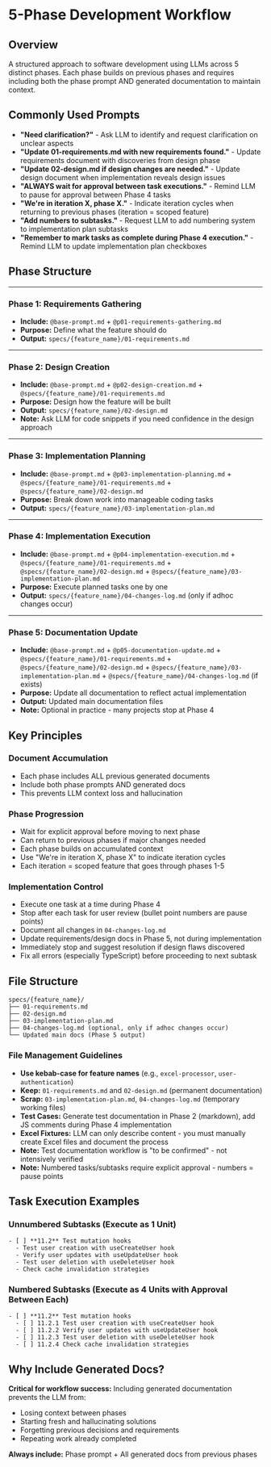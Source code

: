 # 5-Phase Development Workflow

## Overview

A structured approach to software development using LLMs across 5 distinct phases. Each phase builds on previous phases and requires including both the phase prompt AND generated documentation to maintain context.

## Commonly Used Prompts

- **"Need clarification?"** - Ask LLM to identify and request clarification on unclear aspects
- **"Update 01-requirements.md with new requirements found."** - Update requirements document with discoveries from design phase
- **"Update 02-design.md if design changes are needed."** - Update design document when implementation reveals design issues
- **"ALWAYS wait for approval between task executions."** - Remind LLM to pause for approval between Phase 4 tasks
- **"We're in iteration X, phase X."** - Indicate iteration cycles when returning to previous phases (iteration = scoped feature)
- **"Add numbers to subtasks."** - Request LLM to add numbering system to implementation plan subtasks
- **"Remember to mark tasks as complete during Phase 4 execution."** - Remind LLM to update implementation plan checkboxes

## Phase Structure

---

### Phase 1: Requirements Gathering

- **Include:** `@base-prompt.md` + `@p01-requirements-gathering.md`
- **Purpose:** Define what the feature should do
- **Output:** `specs/{feature_name}/01-requirements.md`

---

### Phase 2: Design Creation

- **Include:** `@base-prompt.md` + `@p02-design-creation.md` + `@specs/{feature_name}/01-requirements.md`
- **Purpose:** Design how the feature will be built
- **Output:** `specs/{feature_name}/02-design.md`
- **Note:** Ask LLM for code snippets if you need confidence in the design approach

---

### Phase 3: Implementation Planning

- **Include:** `@base-prompt.md` + `@p03-implementation-planning.md` + `@specs/{feature_name}/01-requirements.md` + `@specs/{feature_name}/02-design.md`
- **Purpose:** Break down work into manageable coding tasks
- **Output:** `specs/{feature_name}/03-implementation-plan.md`

---

### Phase 4: Implementation Execution

- **Include:** `@base-prompt.md` + `@p04-implementation-execution.md` + `@specs/{feature_name}/01-requirements.md` + `@specs/{feature_name}/02-design.md` + `@specs/{feature_name}/03-implementation-plan.md`
- **Purpose:** Execute planned tasks one by one
- **Output:** `specs/{feature_name}/04-changes-log.md` (only if adhoc changes occur)

---

### Phase 5: Documentation Update

- **Include:** `@base-prompt.md` + `@p05-documentation-update.md` + `@specs/{feature_name}/01-requirements.md` + `@specs/{feature_name}/02-design.md` + `@specs/{feature_name}/03-implementation-plan.md` + `@specs/{feature_name}/04-changes-log.md` (if exists)
- **Purpose:** Update all documentation to reflect actual implementation
- **Output:** Updated main documentation files
- **Note:** Optional in practice - many projects stop at Phase 4

## Key Principles

### Document Accumulation
- Each phase includes ALL previous generated documents
- Include both phase prompts AND generated docs
- This prevents LLM context loss and hallucination

### Phase Progression
- Wait for explicit approval before moving to next phase
- Can return to previous phases if major changes needed
- Each phase builds on accumulated context
- Use "We're in iteration X, phase X" to indicate iteration cycles
- Each iteration = scoped feature that goes through phases 1-5

### Implementation Control
- Execute one task at a time during Phase 4
- Stop after each task for user review (bullet point numbers are pause points)
- Document all changes in `04-changes-log.md`
- Update requirements/design docs in Phase 5, not during implementation
- Immediately stop and suggest resolution if design flaws discovered
- Fix all errors (especially TypeScript) before proceeding to next subtask

## File Structure

```
specs/{feature_name}/
├── 01-requirements.md
├── 02-design.md
├── 03-implementation-plan.md
├── 04-changes-log.md (optional, only if adhoc changes occur)
└── Updated main docs (Phase 5 output)
```

### File Management Guidelines
- **Use kebab-case for feature names** (e.g., `excel-processor`, `user-authentication`)
- **Keep:** `01-requirements.md` and `02-design.md` (permanent documentation)
- **Scrap:** `03-implementation-plan.md`, `04-changes-log.md` (temporary working files)
- **Test Cases:** Generate test documentation in Phase 2 (markdown), add JS comments during Phase 4 implementation
- **Excel Fixtures:** LLM can only describe content - you must manually create Excel files and document the process
- **Note:** Test documentation workflow is "to be confirmed" - not intensively verified
- **Note:** Numbered tasks/subtasks require explicit approval - numbers = pause points

## Task Execution Examples

### Unnumbered Subtasks (Execute as 1 Unit)
```
- [ ] **11.2** Test mutation hooks
  - Test user creation with useCreateUser hook
  - Verify user updates with useUpdateUser hook
  - Test user deletion with useDeleteUser hook
  - Check cache invalidation strategies
```

### Numbered Subtasks (Execute as 4 Units with Approval Between Each)
```
- [ ] **11.2** Test mutation hooks
  - [ ] 11.2.1 Test user creation with useCreateUser hook
  - [ ] 11.2.2 Verify user updates with useUpdateUser hook
  - [ ] 11.2.3 Test user deletion with useDeleteUser hook
  - [ ] 11.2.4 Check cache invalidation strategies
```

## Why Include Generated Docs?

**Critical for workflow success:** Including generated documentation prevents the LLM from:
- Losing context between phases
- Starting fresh and hallucinating solutions
- Forgetting previous decisions and requirements
- Repeating work already completed

**Always include:** Phase prompt + All generated docs from previous phases

